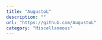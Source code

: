 ```yaml
---
title: "AugustoL"
description: ""
url: "https://github.com/AugustoL"
category: "Miscellaneous"
---
```

